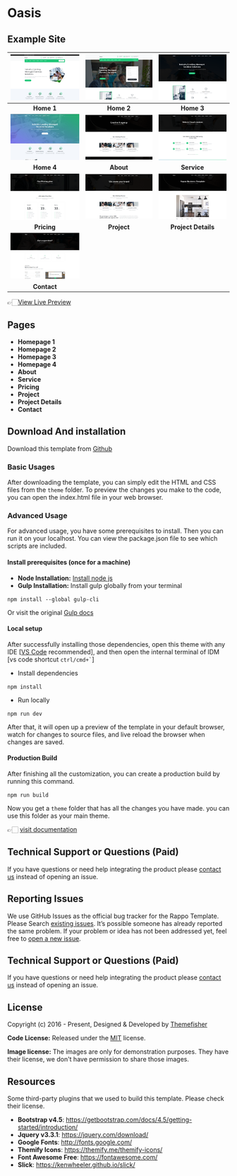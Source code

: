 # Oasis 



<!-- demo -->
## Example Site

| [![](screenshots/index1.png)](https://demo.themefisher.com/rappo/) | [![](screenshots/index2.png)](https://demo.themefisher.com/rappo/index-2.html) | [![](screenshots/index3.png)](https://demo.themefisher.com/rappo/index-3.html) |
|:---:|:---:|:---:|
| **Home 1**  | **Home 2**  | **Home 3** |
| [![](screenshots/index4.png)](https://demo.themefisher.com/rappo/index-4.html) | [![](screenshots/about.png)](https://demo.themefisher.com/rappo/about.html) | [![](screenshots/service.png)](https://demo.themefisher.com/rappo/service.html) |
| **Home 4** | **About** | **Service** |
| [![](screenshots/pricing.png)](https://demo.themefisher.com/rappo/pricing.html) | [![](screenshots/projects.png)](https://demo.themefisher.com/rappo/project.html) | [![](screenshots/project-details.png)](https://demo.themefisher.com/rappo/project-details.html) |
| **Pricing** | **Project** | **Project Details** |
| [![](screenshots/contact.png)](https://demo.themefisher.com/rappo/contact.html) |
| **Contact** |

👉🏻[View Live Preview](https://demo.themefisher.com/rappo/)

<!-- pages -->
## Pages

* **Homepage 1**
* **Homepage 2**
* **Homepage 3**
* **Homepage 4**
* **About**
* **Service**
* **Pricing**
* **Project**
* **Project Details**
* **Contact**

<!-- download -->
## Download And installation

Download this template from [Github](https://github.com/themefisher/rappo/archive/main.zip)

<!-- installation -->
### Basic Usages

After downloading the template, you can simply edit the HTML and CSS files from the `theme` folder. To preview the changes you make to the code, you can open the index.html file in your web browser.

### Advanced Usage

For advanced usage, you have some prerequisites to install. Then you can run it on your localhost. You can view the package.json file to see which scripts are included.

#### Install prerequisites (once for a machine)

* **Node Installation:** [Install node js](https://nodejs.org/en/download/)
* **Gulp Installation:** Install gulp globally from your terminal

```
npm install --global gulp-cli
```

Or visit the original [Gulp docs](https://gulpjs.com/docs/en/getting-started/quick-start)

#### Local setup

After successfully installing those dependencies, open this theme with any IDE [[VS Code](https://code.visualstudio.com/) recommended], and then open the internal terminal of IDM [vs code shortcut <code>ctrl/cmd+\`</code>]

* Install dependencies

```
npm install
```

* Run locally

```
npm run dev
```

After that, it will open up a preview of the template in your default browser, watch for changes to source files, and live reload the browser when changes are saved.

#### Production Build

After finishing all the customization, you can create a production build by running this command.

```
npm run build
```

Now you get a `theme` folder that has all the changes you have made. you can use this folder as your main theme.

👉🏻 [visit documentation](https://docs.themefisher.com/rappo/)

<!-- support -->
## Technical Support or Questions (Paid)

If you have questions or need help integrating the product please [contact us](mailto:mehedi@themefisher.com) instead of opening an issue.

<!-- reporting issue -->
## Reporting Issues

We use GitHub Issues as the official bug tracker for the Rappo Template. Please Search [existing issues](https://github.com/themefisher/Rappo-It-Solutions-Corporate-Template/issues). It’s possible someone has already reported the same problem.
If your problem or idea has not been addressed yet, feel free to [open a new issue](https://github.com/themefisher/Rappo-It-Solutions-Corporate-Template/issues).

<!-- support -->
## Technical Support or Questions (Paid)

If you have questions or need help integrating the product please [contact us](mailto:mehedi@themefisher.com) instead of opening an issue.

<!-- license -->
## License

Copyright (c) 2016 - Present, Designed & Developed by [Themefisher](https://themefisher.com)

**Code License:** Released under the [MIT](https://github.com/themefisher/rappo/blob/main/LICENSE) license.

**Image license:** The images are only for demonstration purposes. They have their license, we don't have permission to share those images.

<!-- resources -->
## Resources

Some third-party plugins that we used to build this template. Please check their license.

* **Bootstrap v4.5**: <https://getbootstrap.com/docs/4.5/getting-started/introduction/>
* **Jquery v3.3.1**: <https://jquery.com/download/>
* **Google Fonts**: <http://fonts.google.com/>
* **Themify Icons**: <https://themify.me/themify-icons/>
* **Font Awesome Free**: <https://fontawesome.com/>
* **Slick**: <https://kenwheeler.github.io/slick/>
